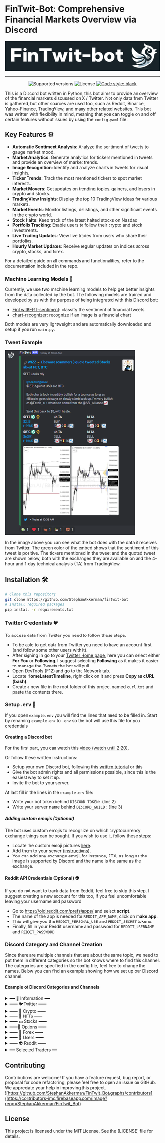 # FinTwit-Bot: Comprehensive Financial Markets Overview via Discord

![FinTwit-Bot Banner](img/logo/fintwit-banner.png)

---

<p align="center">
  <img src="https://img.shields.io/badge/python-3.10-blue.svg" alt="Supported versions">
  <img src="https://img.shields.io/github/license/StephanAkkerman/fintwit-bot.svg?color=brightgreen" alt="License">
  <a href="https://github.com/psf/black"><img src="https://img.shields.io/badge/code%20style-black-000000.svg" alt="Code style: black"></a>
</p>

This is a Discord bot written in Python, this bot aims to provide an overview of the financial markets discussed on X / Twitter.
Not only data from Twitter is gathered, but other sources are used too, such as Reddit, Binance, Yahoo-Finance, TradingView, and many other related websites.
This bot was written with flexibility in mind, meaning that you can toggle on and off certain features without issues by using the `config.yaml` file.

## Key Features ⚙️

- **Automatic Sentiment Analysis**: Analyze the sentiment of tweets to gauge market mood.
- **Market Analytics**: Generate analytics for tickers mentioned in tweets and provide an overview of market trends.
- **Image Recognition**: Identify and analyze charts in tweets for visual insights.
- **Ticker Trends**: Track the most mentioned tickers to spot market interests.
- **Market Movers**: Get updates on trending topics, gainers, and losers in crypto and stocks.
- **TradingView Insights**: Display the top 10 TradingView ideas for various markets.
- **Market Events**: Monitor listings, delistings, and other significant events in the crypto world.
- **Stock Halts**: Keep track of the latest halted stocks on Nasdaq.
- **Portfolio Tracking**: Enable users to follow their crypto and stock investments.
- **Live Trading Updates**: View live trades from users who share their portfolios.
- **Hourly Market Updates**: Receive regular updates on indices across crypto, stocks, and forex.

For a detailed guide on all commands and functionalities, refer to the documentation included in the repo.

### Machine Learning Models 🤖

Currently, we use two machine learning models to help get better insights from the data collected by the bot. The following models are trained and developed by us with the purpose of being integrated with this Discord bot:

- [FinTwitBERT-sentiment](https://huggingface.co/StephanAkkerman/FinTwitBERT-sentiment): classify the sentiment of financial tweets
- [chart-recognizer](https://huggingface.co/StephanAkkerman/chart-recognizer): recognize if an image is a financial chart

Both models are very lightweight and are automatically downloaded and setup if you run `main.py`.

### Tweet Example

<img src="img/examples/tweet_example.png" height="600">

In the image above you can see what the bot does with the data it receives from Twitter.
The green color of the embed shows that the sentiment of this tweet is positive.
The tickers mentioned in the tweet and the quoted tweet are shown below, both with the exchanges they are available on and the 4-hour and 1-day technical analysis (TA) from TradingView.

## Installation 🛠

```bash
# Clone this repository
git clone https://github.com/StephanAkkerman/fintwit-bot
# Install required packages
pip install -r requirements.txt
```

### Twitter Credentials 🐦

To access data from Twitter you need to follow these steps:

- To be able to get data from Twitter you need to have an account first (and follow some other users with it).
- After signing in go to your [Twitter Home page](https://twitter.com/home), here you can select either **For You** or **Following**. I suggest selecting **Following** as it makes it easier to manage the Tweets the bot will pull.
- Open DevTools (F12) and go to the Network tab.
- Locate **HomeLatestTimeline**, right click on it and press **Copy as cURL (bash)**.
- Create a new file in the root folder of this project named `curl.txt` and paste the contents there.

### Setup .env 📝

If you open `example.env` you will find the lines that need to be filled in. Start by renaming `example.env` to `.env` so the bot will use this file for you credentials.

#### Creating a Discord bot

For the first part, you can watch this [video (watch until 2:20)](https://www.youtube.com/watch?v=Pbq7vPsHDtc).

Or follow these written instructions:

- Setup your own Discord bot, following this [written tutorial](https://realpython.com/how-to-make-a-discord-bot-python/) or this
- Give the bot admin rights and all permissions possible, since this is the easiest way to set it up.
- Invite the bot to your server.

At last fill in the lines in the `example.env` file:

- Write your bot token behind `DISCORD_TOKEN:` (line 2)
- Write your server name behind `DISCORD_GUILD:` (line 3)

##### Adding custom emojis (Optional)

The bot uses custom emojis to recognize on which cryptocurrency exchange things can be bought. If you wish to use it, follow these steps:

- Locate the custom emoji pictures [here](https://github.com/StephanAkkerman/fintwit-bot/tree/main/img/emojis).
- Add them to your server ([instructions](https://support.discord.com/hc/en-us/articles/360036479811-Custom-Emojis)).
- You can add any exchange emoji, for instance, FTX, as long as the image is supported by Discord and the name is the same as the exchange.

#### Reddit API Credentials (Optional) 👽

If you do not want to track data from Reddit, feel free to skip this step.
I suggest creating a new account for this too, if you feel uncomfortable leaving your username and password.

- Go to https://old.reddit.com/prefs/apps/ and select **script**.
- The name of the app is needed for `REDDIT_APP_NAME`, click on **make app**.
- This will give you the `REDDIT_PERSONAL_USE` and `REDDIT_SECRET` tokens.
- Finally, fill in your Reddit username and password for `REDDIT_USERNAME` and `REDDIT_PASSWORD`.

### Discord Category and Channel Creation

Since there are multiple channels that are about the same topic, we need to put them in different categories so the bot knows where to find this channel. The categories are specified in the config file, feel free to change the names. Below you can find an example showing how we set up our Discord channel.

#### Example of Discord Categories and Channels

<details closed>
<summary>━━ 🔑 Information ━━</summary>

This is an optional category, where the github channel tracks the commits of this repo using the [GitHub webhook for Discord](https://gist.github.com/jagrosh/5b1761213e33fc5b54ec7f6379034a22).

- 🌐┃general
- 💻┃github
- ⌨┃commands

</details>
<details closed>
<summary>━━━ 🐦Twitter ━━━</summary>

- 📰┃news
- 📷┃images
- ❓┃other
- 💸┃highlights

</details>
<details closed>
<summary>━━━ 🎰 Crypto ━━━</summary>

- 📈┃charts
- 💬┃text
- 📊┃index
- 💡┃ideas
- 🔥┃trending
- 🚀┃gainers
- 💩┃losers
- 🏦┃funding
- 🆕┃listings
- 📰┃news
- 💸┃liquidations
- 🏆┃overview

</details>
<details closed>
<summary>━━━ 🐒 NFTs ━━━</summary>

- 🏆┃top
- 🔥┃trending
- 🌠┃upcoming
- 🎮┃p2e

</details>
<details closed>
<summary>━━━ 💵 Stocks ━━━</summary>

- 📈┃charts
- 💬┃text
- 📊┃index
- 💡┃ideas
- 🔥┃trending
- 🚀┃gainers
- 💩┃losers
- 📅┃earnings
- 🎤┃stocktwits
- 🏆┃overview

</details>
<details closed>
<summary>━━━🎯 Options ━━━</summary>

- 🏆┃overview
- 💣┃volume
- 💰┃spacs
- 📉┃shorts

</details>
<details closed>
<summary>━━━ 💱 Forex ━━━</summary>

- 📈┃charts
- 💬┃text
- 📊┃index
- 📣┃events
- 🏢┃yield

</details>
<details closed>
<summary>━━━ 👨 Users ━━━</summary>

- 💲┃trades

</details>
<details closed>
<summary>━━━ 👽 Reddit ━━━</summary>

- 🤑┃wallstreetbets

</details>
<details closed>
<summary>━━ Selected Traders ━━</summary>

These channels are also optional, but these are some of my favorite traders on Twitter.

- 🐺┃hsakatrades
- 🦁┃anbessa100
- 🔫┃cryptobullet1

</details>

## Contributing

Contributions are welcome! If you have a feature request, bug report, or proposal for code refactoring, please feel free to open an issue on GitHub. We appreciate your help in improving this project.\
![https://github.com/StephanAkkerman/FinTwit_Bot/graphs/contributors](https://contributors-img.firebaseapp.com/image?repo=StephanAkkerman/FinTwit_Bot)

## License

This project is licensed under the MIT License. See the [LICENSE] file for details.
